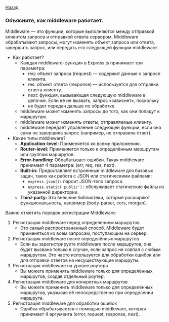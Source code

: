 [Назад](../README.md)

### Объясните, как middleware работает.

Middleware — это функции, которые выполняются между отправкой клиентом запроса и отправкой ответа сервером. 
Middleware обрабатывают запросы, могут изменять объект запроса или ответа, завершить запрос, или передать его 
следующей функции middleware.

- Как работает?
    - Каждая middleware-функция в Express.js принимает три параметра:
        - req: объект запроса (request) — содержит данные о запросе клиента.
        - res: объект ответа (response) — используется для отправки ответа клиенту.
        - next: функция, вызывающая следующую middleware в цепочке. Если её не вызвать, запрос «зависнет», поскольку 
        - не будет передан дальше по обработке.
    - middleware может изменять запросы до того, как они попадут к маршрутам.
    - middleware может изменять ответы, отправляемые клиенту.
    - middleware передаёт управление следующей функции, если она сама не завершила запрос (например, не отправила ответ).
- Какие типы middleware?
  - **Application-level:** Применяется ко всему приложению.
  - **Router-level:** Применяется только к определённым маршрутам или группам маршрутов.
  - **Error-handling:** Обрабатывает ошибки. Такая middleware принимает 4 параметра: (err, req, res, next).
  - **Built-in:** Предоставляет встроенные middleware для базовых задач, таких как работа с JSON или статическими 
  файлами:
    - ``express.json():`` парсит JSON-тело запроса.
    - ``express.static('public'):`` обслуживает статические файлы из указанной директории.
  - **Third-party:** Это внешние библиотеки, которые расширяют функциональность, например (body-parser, cors, morgan).
  
Важно отметить порядок регистрации Middleware:
1. Регистрация middleware перед определением маршрутов
   - Это самый распространенный способ. Middleware будет применяться ко всем запросам, поступающим на сервер.
2. Регистрация middleware после определённых маршрутов
   - Если вы зарегистрируете middleware после маршрутов, она будет вызвана только в случае, если запрос не совпал 
   с любым маршрутом. Это часто используется для обработки ошибок или для отправки ответов на несуществующие маршруты.
3. Регистрация middleware на уровне роутера
   - Вы можете применять middleware только для определённых маршрутов, создав отдельный роутер.
4. Регистрация middleware для конкретных маршрутов
   - Вы можете применить middleware только для определённых маршрутов, указывая её непосредственно при определении маршрута.
5. Регистрация middleware для обработки ошибок
   - Ошибка обрабатывается с помощью middleware, которая принимает 4 аргумента (error, request, response, next).